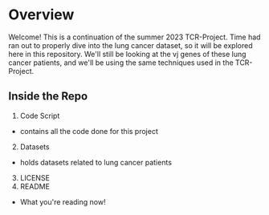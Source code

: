 # Overview
Welcome! This is a continuation of the summer 2023 TCR-Project. Time had ran out to properly dive into the lung cancer dataset, so it will be explored here in this repository. We'll still be looking at the vj genes of these lung cancer patients, and we'll be using the same techniques used in the TCR-Project.

## Inside the Repo
1. Code Script
- contains all the code done for this project
2. Datasets
- holds datasets related to lung cancer patients
3. LICENSE
4. README
- What you're reading now!
